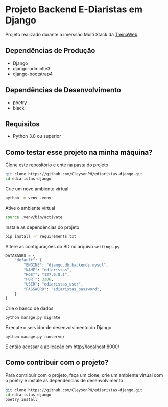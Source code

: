 # Projeto Backend E-Diaristas em Django

Projeto realizado durante a imerssão Multi Stack da [TreinaWeb](https://treinaweb.com.br/).

## Dependências de Produção

- Django
- django-adminlte3
- django-bootstrap4

## Dependências de Desenvolvimento

- poetry
- black

## Requisitos

- Python 3.8 ou superior

## Como testar esse projeto na minha máquina?

Clone este repositório e ente na pasta do projeto

```bash
git clone https://github.com/CleysonPH/ediaristas-django.git
cd ediaristas-django
```

Crie um novo ambiente virtual

```bash
python -m venv .venv
```

Ative o ambiente virtual

```bash
source .venv/bin/activate
```

Instale as dependências do projeto

```sh
pip install -r requirements.txt
```

Altere as configurações do BD no arquivo `settings.py`
```py
DATABASES = {
    "default": {
        "ENGINE": "django.db.backends.mysql",
        "NAME": "ediaristas",
        "HOST": "127.0.0.1",
        "PORT": 3306,
        "USER": "ediaristas_user",
        "PASSWORD": "ediaristas_password",
    }
}
```

Crie o banco de dados

```sh
python manage.py migrate
```

Execute o servidor de desenvolvimento do Django

```sh
python manage.py runserver
```

E então acessar a aplicação em http://localhost:8000/

## Como contribuir com o projeto?

Para contribuir com o projeto, faça um clone, crie um ambiente virtual com o poetry e instale as dependências de desenvolvimento

```bash
git clone https://github.com/CleysonPH/ediaristas-django.git
cd ediaristas-django
poetry install
```